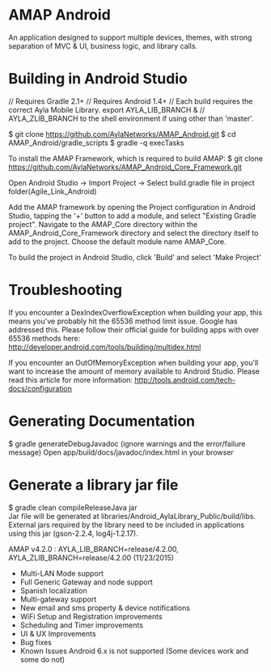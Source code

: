 AMAP Android
==================

An application designed to support multiple devices, themes, with strong separation of MVC &amp; UI, business logic, and library calls. 


Building in Android Studio
=========================

// Requires Gradle 2.1+
// Requires Android 1.4+
// Each build requires the correct Ayla Mobile Library. export AYLA_LIB_BRANCH &
// AYLA_ZLIB_BRANCH to the shell environment if using other than 'master'.
                                                                                       
$ git clone https://github.com/AylaNetworks/AMAP_Android.git
$ cd AMAP_Android/gradle_scripts
$ gradle -q execTasks
                                                                                                  
To install the AMAP Framework, which is required to build AMAP:
$ git clone https://github.com/AylaNetworks/AMAP_Android_Core_Framework.git

Open Android Studio -> Import Project -> Select build.gradle file in project folder(Agile_Link_Android)                

Add the AMAP framework by opening the Project configuration in Android Studio, tapping the '+' button to add a module, and select "Existing Gradle project". Navigate to the AMAP_Core directory within the AMAP_Android_Core_Framework directory and select the directory itself to add to the project. Choose the default module name AMAP_Core.

To build the project in Android Studio, click 'Build' and select 'Make Project'

  Troubleshooting
  ===============
  
  If you encounter a DexIndexOverflowException when building your app, this means you've probably hit the 65536 method limit issue.  Google has addressed this.  Please follow their official guide for building apps with over 65536 methods here: http://developer.android.com/tools/building/multidex.html
  
  If you encounter an OutOfMemoryException when building your app, you'll want to increase the amount of memory available to Android Studio.  Please read this article for more information: http://tools.android.com/tech-docs/configuration


Generating Documentation
========================

$ gradle generateDebugJavadoc
(ignore warnings and the error/failure message)
Open app/build/docs/javadoc/index.html in your browser


Generate a library jar file
===========================

$ gradle clean compileReleaseJava jar                                                                   
Jar file will be generated at libraries/Android_AylaLibrary_Public/build/libs.
External jars required by the library need to be included in applications using this jar (gson-2.2.4, log4j-1.2.17). 

            
AMAP v4.2.0 : AYLA_LIB_BRANCH=release/4.2.00, AYLA_ZLIB_BRANCH=release/4.2.00 (11/23/2015)
- Multi-LAN Mode support
- Full Generic Gateway and node support
- Spanish localization
- Multi-gateway support
- New email and sms property & device notifications
- WiFi Setup and Registration improvements
- Scheduling and Timer improvements
- UI & UX Improvements
- Bug fixes
- Known Issues
  Android 6.x is not supported (Some devices work and some do not)

